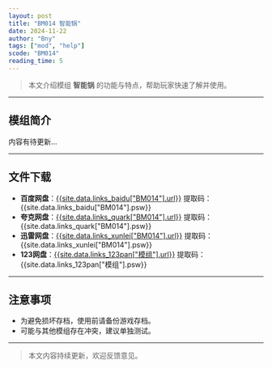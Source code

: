 ```yaml
---
layout: post
title: "BM014 智能锅"
date: 2024-11-22
author: "Bny"
tags: ["mod", "help"]
scode: "BM014"
reading_time: 5
---
```


> 本文介绍模组 **智能锅** 的功能与特点，帮助玩家快速了解并使用。

---

## 模组简介

内容有待更新...

---

## 文件下载
- **百度网盘**：[{{site.data.links_baidu["BM014"].url}}]({{site.data.links_baidu["BM014"].url}}) 提取码：{{site.data.links_baidu["BM014"].psw}}
- **夸克网盘**：[{{site.data.links_quark["BM014"].url}}]({{site.data.links_quark["BM014"].url}}) 提取码：{{site.data.links_quark["BM014"].psw}}
- **迅雷网盘**：[{{site.data.links_xunlei["BM014"].url}}]({{site.data.links_xunlei["BM014"].url}}) 提取码：{{site.data.links_xunlei["BM014"].psw}}
- **123网盘**：[{{site.data.links_123pan["模组"].url}}]({{site.data.links_123pan["模组"].url}}) 提取码：{{site.data.links_123pan["模组"].psw}}

---

## 注意事项
- 为避免损坏存档，使用前请备份游戏存档。
- 可能与其他模组存在冲突，建议单独测试。

---

> 本文内容持续更新，欢迎反馈意见。
